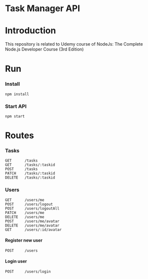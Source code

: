 
# Task Manager API


# Introduction
This repository is related to Udemy course of NodeJs: The Complete Node.js Developer Course (3rd Edition)

# Run

### Install

```
npm install
```

### Start API

```
npm start
```

# Routes

### Tasks

```
GET      /tasks
GET      /tasks/:taskid
POST     /tasks
PATCH    /tasks/:taskid
DELETE   /tasks/:taskid
```

### Users

```
GET      /users/me
POST     /users/logout
POST     /users/logoutAll
PATCH    /users/me
DELETE   /users/me
POST     /users/me/avatar
DELETE   /users/me/avatar
GET      /users/:id/avatar

```

#### Register new user

```
POST     /users
```

#### Login user

```
POST     /users/login
```